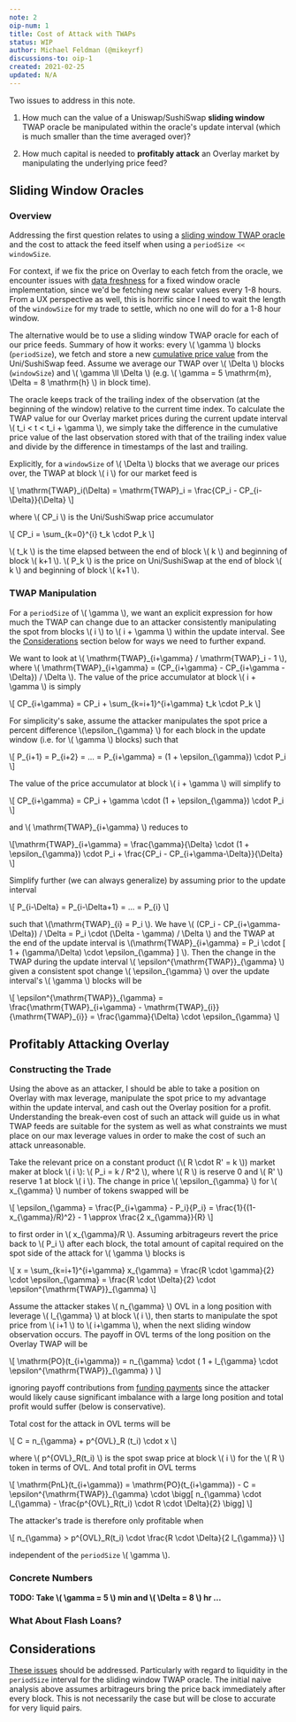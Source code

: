```yaml
---
note: 2
oip-num: 1
title: Cost of Attack with TWAPs
status: WIP
author: Michael Feldman (@mikeyrf)
discussions-to: oip-1
created: 2021-02-25
updated: N/A
---
```


Two issues to address in this note.

1. How much can the value of a Uniswap/SushiSwap **sliding window** TWAP oracle be manipulated within the oracle's update interval (which is much smaller than the time averaged over)?

2. How much capital is needed to **profitably attack** an Overlay market by manipulating the underlying price feed?

## Sliding Window Oracles

### Overview

Addressing the first question relates to using a [sliding window TWAP oracle](https://github.com/Uniswap/uniswap-v2-periphery/blob/master/contracts/examples/ExampleSlidingWindowOracle.sol) and the cost to attack the feed itself when using a `periodSize << windowSize`.

For context, if we fix the price on Overlay to each fetch from the oracle, we encounter issues with [data freshness](https://uniswap.org/docs/v2/smart-contract-integration/building-an-oracle/) for a fixed window oracle implementation, since we'd be fetching new scalar values every 1-8 hours. From a UX perspective as well, this is horrific since I need to wait the length of the `windowSize` for my trade to settle, which no one will do for a 1-8 hour window.

The alternative would be to use a sliding window TWAP oracle for each of our price feeds. Summary of how it works: every \\( \gamma \\) blocks (`periodSize`), we fetch and store a new [cumulative price value](https://uniswap.org/docs/v2/core-concepts/oracles/) from the Uni/SushiSwap feed. Assume we average our TWAP over \\( \Delta \\) blocks (`windowSize`) and \\( \gamma \ll \Delta \\) (e.g. \\( \gamma = 5 \mathrm{m}, \Delta = 8 \mathrm{h} \\) in block time).

The oracle keeps track of the trailing index of the observation (at the beginning of the window) relative to the current time index. To calculate the TWAP value for our Overlay market prices during the current update interval \\( t_i < t < t_i + \gamma \\), we simply take the difference in the cumulative price value of the last observation stored with that of the trailing index value and divide by the difference in timestamps of the last and trailing.

Explicitly, for a `windowSize` of \\( \Delta \\) blocks that we average our prices over, the TWAP at block \\( i \\) for our market feed is

\\[ \mathrm{TWAP}\_i(\Delta) = \mathrm{TWAP}\_i = \frac{CP_i - CP_{i-\Delta}}{\Delta} \\]

where \\( CP_i \\) is the Uni/SushiSwap price accumulator

\\[ CP_i = \sum_{k=0}^{i} t_k \cdot P_k \\]

\\( t_k \\) is the time elapsed between the end of block \\( k \\) and beginning of block \\( k+1 \\). \\( P_k \\) is the price on Uni/SushiSwap at the end of block \\( k \\) and beginning of block \\( k+1 \\).

### TWAP Manipulation

For a `periodSize` of \\( \gamma \\), we want an explicit expression for how much the TWAP can change due to an attacker consistently manipulating the spot from blocks \\( i \\) to \\( i + \gamma \\) within the update interval. See the [Considerations](#Considerations) section below for ways we need to further expand.

We want to look at \\( \mathrm{TWAP}\_{i+\gamma} / \mathrm{TWAP}\_i - 1 \\), where \\( \mathrm{TWAP}\_{i+\gamma} = (CP_{i+\gamma} - CP_{i+\gamma - \Delta}) / \Delta \\). The value of the price accumulator at block \\( i + \gamma \\) is simply

\\[ CP_{i+\gamma} = CP_i + \sum_{k=i+1}^{i+\gamma} t_k \cdot P_k \\]

For simplicity's sake, assume the attacker manipulates the spot price a percent difference \\(\epsilon_{\gamma} \\) for each block in the update window (i.e. for \\( \gamma \\) blocks) such that

\\[ P_{i+1} = P_{i+2} = ... = P_{i+\gamma} = (1 + \epsilon_{\gamma}) \cdot P_i \\]

The value of the price accumulator at block \\( i + \gamma \\) will simplify to

\\[ CP_{i+\gamma} = CP_i + \gamma \cdot (1 + \epsilon_{\gamma}) \cdot P_i \\]

and \\( \mathrm{TWAP}\_{i+\gamma} \\) reduces to

\\[\mathrm{TWAP}\_{i+\gamma} = \frac{\gamma}{\Delta} \cdot (1 + \epsilon_{\gamma}) \cdot P_i + \frac{CP_i - CP_{i+\gamma-\Delta}}{\Delta} \\]

Simplify further (we can always generalize) by assuming prior to the update interval

\\[ P_{i-\Delta} = P_{i-\Delta+1} = ... = P_{i} \\]

such that \\(\mathrm{TWAP}\_{i} = P_i \\). We have \\( (CP_i - CP_{i+\gamma-\Delta}) / \Delta = P_i \cdot (\Delta - \gamma) / \Delta \\) and the TWAP at the end of the update interval is \\(\mathrm{TWAP}\_{i+\gamma} = P_i \cdot [ 1 + (\gamma/\Delta) \cdot \epsilon_{\gamma} ] \\). Then the change in the TWAP during the update interval \\( \epsilon^{\mathrm{TWAP}}\_{\gamma} \\) given a consistent spot change \\( \epsilon_{\gamma} \\) over the update interval's \\( \gamma \\) blocks will be

\\[ \epsilon^{\mathrm{TWAP}}\_{\gamma} = \frac{\mathrm{TWAP}\_{i+\gamma} - \mathrm{TWAP}\_{i}}{\mathrm{TWAP}\_{i}} = \frac{\gamma}{\Delta} \cdot \epsilon_{\gamma} \\]


## Profitably Attacking Overlay

### Constructing the Trade

Using the above as an attacker, I should be able to take a position on Overlay with max leverage, manipulate the spot price to my advantage within the update interval, and cash out the Overlay position for a profit. Understanding the break-even cost of such an attack will guide us in what TWAP feeds are suitable for the system as well as what constraints we must place on our max leverage values in order to make the cost of such an attack unreasonable.

Take the relevant price on a constant product (\\( R \cdot R' = k \\)) market maker at block \\( i \\): \\( P_i = k / R^2 \\), where \\( R \\) is reserve 0 and \\( R' \\) reserve 1 at block \\( i \\). The change in price \\( \epsilon_{\gamma} \\) for \\( x_{\gamma} \\) number of tokens swapped will be

\\[ \epsilon_{\gamma} = \frac{P_{i+\gamma} - P_i}{P_i} = \frac{1}{(1-x_{\gamma}/R)^2} - 1 \approx \frac{2 x_{\gamma}}{R} \\]

to first order in \\( x_{\gamma}/R \\). Assuming arbitrageurs revert the price back to \\( P_i \\) after each block, the total amount of capital required on the spot side of the attack for \\( \gamma \\) blocks is

\\[ x = \sum_{k=i+1}^{i+\gamma} x_{\gamma} = \frac{R \cdot \gamma}{2} \cdot \epsilon_{\gamma} = \frac{R \cdot \Delta}{2} \cdot \epsilon^{\mathrm{TWAP}}\_{\gamma} \\]

Assume the attacker stakes \\( n_{\gamma} \\) OVL in a long position with leverage \\( l_{\gamma} \\) at block \\( i \\), then starts to manipulate the spot price from \\( i+1 \\) to \\( i+\gamma \\), when the next sliding window observation occurs. The payoff in OVL terms of the long position on the Overlay TWAP will be

\\[ \mathrm{PO}(t_{i+\gamma}) = n_{\gamma} \cdot ( 1 + l_{\gamma} \cdot \epsilon^{\mathrm{TWAP}}\_{\gamma} ) \\]

ignoring payoff contributions from [funding payments](note-1) since the attacker would likely cause significant imbalance with a large long position and total profit would suffer (below is conservative).

Total cost for the attack in OVL terms will be

\\[ C = n_{\gamma} + p^{OVL}_R (t_i) \cdot x \\]

where \\( p^{OVL}_R(t_i) \\) is the spot swap price at block \\( i \\) for the \\( R \\) token in terms of OVL. And total profit in OVL terms

\\[ \mathrm{PnL}(t_{i+\gamma}) = \mathrm{PO}(t_{i+\gamma}) - C = \epsilon^{\mathrm{TWAP}}\_{\gamma} \cdot \bigg[ n_{\gamma} \cdot l_{\gamma} - \frac{p^{OVL}_R(t_i) \cdot R \cdot \Delta}{2} \bigg] \\]

The attacker's trade is therefore only profitable when

\\[ n_{\gamma} > p^{OVL}_R(t_i) \cdot \frac{R \cdot \Delta}{2 l\_{\gamma}} \\]

independent of the `periodSize` \\( \gamma \\).

### Concrete Numbers

**TODO: Take \\( \gamma = 5 \\) min and \\( \Delta = 8 \\) hr ...**

<!-- TODO: Do it out in R or ETH terms ... worst case scenario for leverage so use leverage max -->

### What About Flash Loans?

## Considerations

[These issues](https://uniswap.org/audit.html#org87c8b91) should be addressed. Particularly with regard to liquidity in the `periodSize` interval for the sliding window TWAP oracle. The initial naive analysis above assumes arbitrageurs bring the price back immediately after every block. This is not necessarily the case but will be close to accurate for very liquid pairs.
